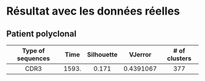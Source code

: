 # Résultat avec les données réelles
## Patient polyclonal
| Type of sequences | Time | Silhouette | VJerror | # of clusters | 
 | :----------------: | :-----------------: | :----------: | :-------: | :---------------------------: |
| CDR3 | 1593. |  0.171 |  0.4391067 | 377 |
